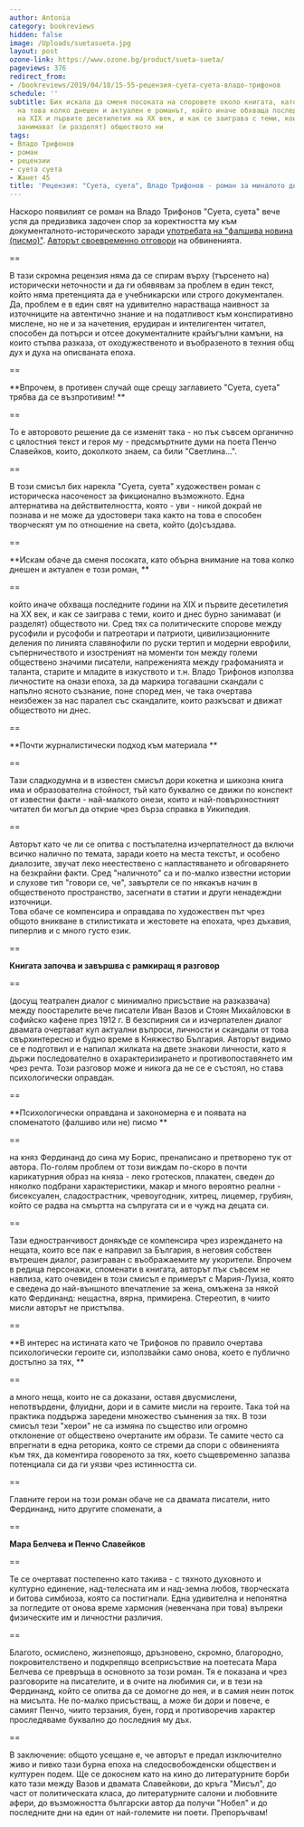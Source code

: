 ```yaml
---
author: Antonia
category: bookreviews
hidden: false
image: /Uploads/suetasueta.jpg
layout: post
ozone-link: https://www.ozone.bg/product/sueta-sueta/
pageviews: 376
redirect_from:
- /bookreviews/2019/04/18/15-55-рецензия-суета-суета-владо-трифонов
schedule: ''
subtitle: Бих искала да сменя посоката на споровете около книгата, като обърна внимание
  на това колко днешен и актуален е романът, който иначе обхваща последните години
  на XIX и първите десетилетия на XX век, и как се заиграва с теми, които и днес бурно
  занимават (и разделят) обществото ни
tags:
- Владо Трифонов
- роман
- рецензии
- суета суета
- Жанет 45
title: 'Рецензия: "Суета, суета", Владо Трифонов - роман за миналото днешно'
---
```


Наскоро появилият се роман на Владо Трифонов "Суета, суета" вече успя да предизвика задочен спор за коректността му към документалното-историческото заради [употребата на "фалшива новина (писмо)"](https://www.ploshtadslaveikov.com/nikoj-roman-ne-zasluzhava-falshivoto-pismo-na-ferdinand/). [Авторът своевременно отговори](https://www.ploshtadslaveikov.com/dori-da-e-izmislitsa-ferdinandovoto-pismo-si-e-na-myastoto-v-edin-roman/?fbclid=IwAR3pinbmVwXX71bwGSqi7sg1_EoQ6DI6mNgvbfEKaMDAu757muOyuQDZBpA) на обвиненията. 

\==

В тази скромна рецензия няма да се спирам върху (търсенето на) исторически неточности и да ги обявявам за проблем в един текст, който няма претенцията да е учебникарски или строго документален. Да, проблем е в един свят на удивително нарастваща наивност за източниците на автентично знание и на податливост към конспиративно мислене, но не и за начетения, ерудиран и интелигентен читател, способен да потърси и отсее документалните крайъгълни камъни, на които стъпва разказа, от оходужественото и въобразеното в техния общ дух и духа на описваната епоха. 

\==

**Впрочем, в противен случай още срещу заглавието "Суета, суета" трябва да се възпротивим! **

\==

То е авторовото решение да се изменят така - но пък съвсем органично с цялостния текст и героя му - предсмъртните думи на поета Пенчо Славейков, които, доколкото знаем, са били "Светлина...". 

\==

В този смисъл бих нарекла "Суета, суета" художествен роман с историческа насоченост за фикционално възможното. Една алтернатива на действителността, която - уви - никой докрай не познава и не може да удостовери така както на това е способен творческят ум по отношение на света, който (до)създава. 

\==

**Искам обаче да сменя посоката, като обърна внимание на това колко днешен и актуален е този роман, **

\==

който иначе обхваща последните години на XIX и първите десетилетия на XX век, и как се заиграва с теми, които и днес бурно занимават (и разделят) обществото ни. Сред тях са политическите спорове между русофили и русофоби и патреотари и патриоти, цивилизационните деления по линията славянофили по руски тертип и модерни еврофили, съперничеството и изостреният на моменти тон между големи обществено значими писатели, напреженията между графоманията и таланта, старите и младите в изкуството и т.н. Владо Трифонов използва личностите на онази епоха, за да маркира тогавашни скандали с напълно ясното съзнание, поне според мен, че така очертава неизбежен за нас паралел със скандалите, които разкъсват и движат обществото ни днес. 

\==

**Почти журналистически подход към материала **

\==

Тази сладкодумна и в известен смисъл дори кокетна и шикозна книга има и образователна стойност, тъй като буквално се движи по конспект от известни факти - най-малкото онези, които и най-повърхностният читател би могъл да открие чрез бърза справка в Уикипедия. 

\==

Авторът като че ли се опитва с постъпателна изчерпателност да включи всичко налично по темата, заради което на места текстът, и особено диалозите, звучат леко неестествено с напластяването и обговарянето на безкрайни факти. Сред "наличното" са и по-малко известни истории и слухове тип "говори се, че", завъртели се по някакъв начин в общественото пространство, засегнати в статии и други ненадеждни източници.\
Това обаче се компенсира и оправдава по художествен път чрез общото вникване в стилистиката и жестовете на епохата, чрез дъхавия, пиперлив и с много густо език. 

\==

**Книгата започва и завършва с рамкиращ я разговор**

\==

(досущ театрален диалог с минимално присъствие на разказвача) между поостарелите вече писатели Иван Вазов и Стоян Михайловски в софийско кафене през 1912 г. В безспирния си и изчерпателен диалог двамата очертават куп актуални въпроси, личности и скандали от това свърхинтересно и будно време в Княжество България. Авторът видимо се е подготвил и е напипал жилката на двете знакови личности, като я държи последователно в охарактеризирането и противопоставянето им чрез речта. Този разговор може и никога да не се е състоял, но става психологически оправдан.  

\==

**Психологически оправдана и закономерна е и появата на споменатото (фалшиво или не) писмо **

\==

на княз Фердинанд до сина му Борис, пренаписано и претворено тук от автора. По-голям проблем от този виждам по-скоро в почти карикатурния образ на княза - леко гротесков, плакатен, сведен до няколко подбрани характеристики, макар и много вероятно реални - бисексуален, сладострастник, чревоугодник, хитрец, лицемер, грубиян, който се радва на смъртта на съпругата си и е чужд на децата си. 

\==

Тази едностранчивост донякъде се компенсира чрез изреждането на нещата, които все пак е направил за България, в неговия собствен вътрешен диалог, разиграван с въображаемите му укорители. Впрочем в редица персонажи, споменати в книгата, авторът пък съвсем не навлиза, като очевиден в този смисъл е примерът с Мария-Луиза, която е сведена до най-външното впечатление за жена, омъжена за някой като Фердинанд: нещастна, вярна, примирена. Стереотип, в чиито мисли авторът не пристъпва.

\==

**В интерес на истината като че Трифонов по правило очертава психологически героите си, използвайки само онова, което е публично достъпно за тях, **

\==

а много неща, които не са доказани, оставя двусмислени, непотвърдени, флуидни, дори и в самите мисли на героите. Така той на практика поддържа заредени множество съмнения за тях. В този смисъл тези "херои" не са измяна по същество или огромно отклонение от обществено очертаните им образи. Те самите често са впрегнати в една реторика, която се стреми да спори с обвиненията към тях, да коментира говореното за тях, което същевременно запазва потенциала си да ги уязви чрез истинността си. 

\==

Главните герои на този роман обаче не са двамата писатели, нито Фердинанд, нито другите споменати, а 

\==

**Мара Белчева и Пенчо Славейков**

\==

Те се очертават постепенно като такива - с тяхното духовното и културно единение, над-телесната им и над-земна любов, творческата и битова симбиоза, която са постигнали. Една удивителна и непонятна за погледите от онова време хармония (невенчана при това) въпреки физическите им и личностни различия. 

\==

Благото, осмислено, жизнепоящо, дръзновено, скромно, благородно, покровителствено и подкрепящо всеприсъствие на поетесата Мара Белчева се превръща в основното за този роман. Тя е показана и чрез разговорите на писателите, и в очите на любимия си, и в тези на Фердинанд, който се опитва да се домогне до нея, и в самия неин поток на мисълта. Не по-малко присъстващ, а може би дори и повече, е самият Пенчо, чиито терзания, буен, горд и противоречив характер проследяваме буквално до последния му дъх. 

\==

В заключение: общото усещане е, че авторът е предал изключително живо и пивко тази бурна епоха на следосвобожденски обществен и културен подем. Ще се докоснем като на кино до литературните борби като тази между Вазов и двамата Славейкови, до кръга "Мисъл", до част от политическата класа, до литературните салони и любовните афери, до възможността български автор да получи "Нобел" и до последните дни на един от най-големите ни поети. Препоръчвам!